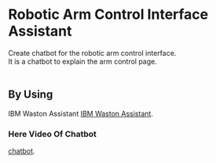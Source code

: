 # Robotic Arm Control Interface Assistant
Create chatbot for the robotic arm control interface.<br>
It is a chatbot to explain the arm control page.<br><br>

## By Using
IBM Waston Assistant
[IBM Waston Assistant](https://www.ibm.com/sa-en/cloud/watson-assistant).


### Here Video Of Chatbot 
[chatbot](https://github.com/iHatoun/Robotic-Arm-Control-Interface-Assistant/blob/main/chatbot.mov).
